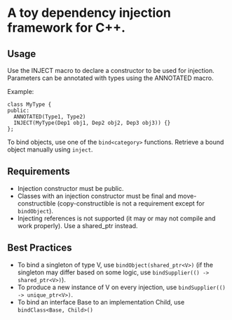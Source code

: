 # A toy dependency injection framework for C++.

## Usage

Use the INJECT macro to declare a constructor to be used for injection. Parameters can be annotated with types using the ANNOTATED macro.

Example:

```
class MyType {
public:
  ANNOTATED(Type1, Type2)
  INJECT(MyType(Dep1 obj1, Dep2 obj2, Dep3 obj3)) {}
};
```

To bind objects, use one of the `bind<category>` functions. Retrieve a bound object manually using `inject`.

## Requirements
* Injection constructor must be public.
* Classes with an injection constructor must be final and move-constructible (copy-constructible is not a requirement except for `bindObject`).
* Injecting references is not supported (it may or may not compile and work properly). Use a shared_ptr instead.

## Best Practices
* To bind a singleton of type V, use `bindObject(shared_ptr<V>)` (if the singleton may differ based on some logic, use `bindSupplier(() -> shared_ptr<V>)`).
* To produce a new instance of V on every injection, use `bindSupplier(() -> unique_ptr<V>)`.
* To bind an interface Base to an implementation Child, use `bindClass<Base, Child>()`
